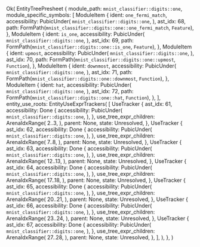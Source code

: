 Ok(
    EntityTreePresheet {
        module_path: `mnist_classifier::digits::one`,
        module_specific_symbols: [
            ModuleItem {
                ident: `one_fermi_match`,
                accessibility: PubicUnder(
                    `mnist_classifier::digits::one`,
                ),
                ast_idx: 68,
                path: FormPath(`mnist_classifier::digits::one::one_fermi_match`, `Feature`),
            },
            ModuleItem {
                ident: `is_one`,
                accessibility: PubicUnder(
                    `mnist_classifier::digits::one`,
                ),
                ast_idx: 69,
                path: FormPath(`mnist_classifier::digits::one::is_one`, `Feature`),
            },
            ModuleItem {
                ident: `upmost`,
                accessibility: PubicUnder(
                    `mnist_classifier::digits::one`,
                ),
                ast_idx: 70,
                path: FormPath(`mnist_classifier::digits::one::upmost`, `Function`),
            },
            ModuleItem {
                ident: `downmost`,
                accessibility: PubicUnder(
                    `mnist_classifier::digits::one`,
                ),
                ast_idx: 71,
                path: FormPath(`mnist_classifier::digits::one::downmost`, `Function`),
            },
            ModuleItem {
                ident: `hat`,
                accessibility: PubicUnder(
                    `mnist_classifier::digits::one`,
                ),
                ast_idx: 72,
                path: FormPath(`mnist_classifier::digits::one::hat`, `Function`),
            },
        ],
        entity_use_roots: EntityUseExprTrackers(
            [
                UseTracker {
                    ast_idx: 61,
                    accessibility: Done {
                        accessibility: PubicUnder(
                            `mnist_classifier::digits::one`,
                        ),
                    },
                    use_tree_expr_children: ArenaIdxRange(
                        2..3,
                    ),
                    parent: None,
                    state: Unresolved,
                },
                UseTracker {
                    ast_idx: 62,
                    accessibility: Done {
                        accessibility: PubicUnder(
                            `mnist_classifier::digits::one`,
                        ),
                    },
                    use_tree_expr_children: ArenaIdxRange(
                        7..8,
                    ),
                    parent: None,
                    state: Unresolved,
                },
                UseTracker {
                    ast_idx: 63,
                    accessibility: Done {
                        accessibility: PubicUnder(
                            `mnist_classifier::digits::one`,
                        ),
                    },
                    use_tree_expr_children: ArenaIdxRange(
                        12..13,
                    ),
                    parent: None,
                    state: Unresolved,
                },
                UseTracker {
                    ast_idx: 64,
                    accessibility: Done {
                        accessibility: PubicUnder(
                            `mnist_classifier::digits::one`,
                        ),
                    },
                    use_tree_expr_children: ArenaIdxRange(
                        17..18,
                    ),
                    parent: None,
                    state: Unresolved,
                },
                UseTracker {
                    ast_idx: 65,
                    accessibility: Done {
                        accessibility: PubicUnder(
                            `mnist_classifier::digits::one`,
                        ),
                    },
                    use_tree_expr_children: ArenaIdxRange(
                        20..21,
                    ),
                    parent: None,
                    state: Unresolved,
                },
                UseTracker {
                    ast_idx: 66,
                    accessibility: Done {
                        accessibility: PubicUnder(
                            `mnist_classifier::digits::one`,
                        ),
                    },
                    use_tree_expr_children: ArenaIdxRange(
                        23..24,
                    ),
                    parent: None,
                    state: Unresolved,
                },
                UseTracker {
                    ast_idx: 67,
                    accessibility: Done {
                        accessibility: PubicUnder(
                            `mnist_classifier::digits::one`,
                        ),
                    },
                    use_tree_expr_children: ArenaIdxRange(
                        27..28,
                    ),
                    parent: None,
                    state: Unresolved,
                },
            ],
        ),
    },
)